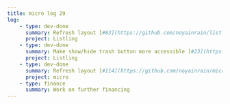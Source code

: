 ```yaml
---
title: micro log 29
log:
    - type: dev-done
      summary: Refresh layout [#83](https://github.com/noyainrain/listling/issues/83)
      project: Listling
    - type: dev-done
      summary: Make show/hide trash button more accessible [#23](https://github.com/noyainrain/listling/issues/23)
      project: Listling
    - type: dev-done
      summary: Refresh layout [#114](https://github.com/noyainrain/micro/issues/114)
      project: micro
    - type: finance
      summary: Work on further financing
---
```

